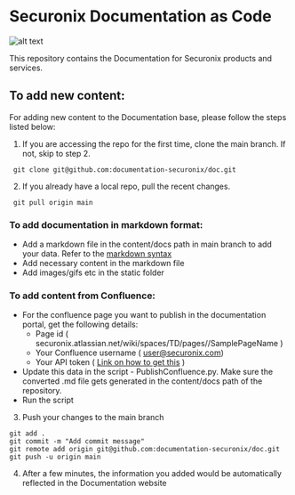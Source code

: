 # Securonix Documentation as Code

![alt text](https://www.securonix.com/wp-content/uploads/2021/12/thumbnail_logo2.jpg "Securonix Logo")

This repository contains the Documentation for Securonix products and services.

## To add new content:

For adding new content to the Documentation base, please follow the steps listed below:

1. If you are accessing the repo for the first time, clone the main branch. If not, skip to step 2.
<pre><code> git clone git@github.com:documentation-securonix/doc.git
</code></pre>
2. If you already have a local repo, pull the recent changes. 
<pre><code> git pull origin main
</code></pre>

### To add documentation in markdown format:

* Add a markdown file in the content/docs path in main branch to add your data. Refer to the [markdown syntax]
* Add necessary content in the markdown file
* Add images/gifs etc in the static folder


[markdown syntax]: https://github.com/adam-p/markdown-here/wiki/Markdown-Cheatsheet

### To add content from Confluence:

* For the confluence page you want to publish in the documentation portal, get the following details:
  * Page id ( securonix.atlassian.net/wiki/spaces/TD/pages/<page-id-here>/SamplePageName )
  * Your Confluence username ( user@securonix.com)
  * Your API token ( [Link on how to get this] )
* Update this data in the script - PublishConfluence.py. Make sure the converted .md file gets generated in the content/docs path of the repository.
* Run the script

[Link on how to get this]: https://support.atlassian.com/atlassian-account/docs/manage-api-tokens-for-your-atlassian-account/

3. Push your changes to the main branch
<pre><code>git add .
git commit -m "Add commit message"
git remote add origin git@github.com:documentation-securonix/doc.git
git push -u origin main
</code></pre>
4. After a few minutes, the information you added would be automatically reflected in the Documentation website
